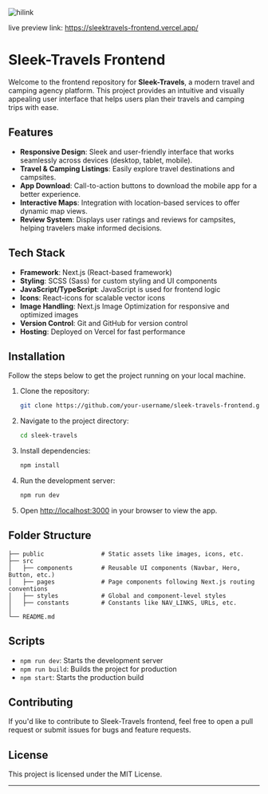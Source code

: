 ![hilink](https://github.com/user-attachments/assets/d59e8b0f-db7d-4e5e-b5a5-b44088dbafbf)


live preview link: https://sleektravels-frontend.vercel.app/

# Sleek-Travels Frontend

Welcome to the frontend repository for **Sleek-Travels**, a modern travel and camping agency platform. This project provides an intuitive and visually appealing user interface that helps users plan their travels and camping trips with ease.

## Features

- **Responsive Design**: Sleek and user-friendly interface that works seamlessly across devices (desktop, tablet, mobile).
- **Travel & Camping Listings**: Easily explore travel destinations and campsites.
- **App Download**: Call-to-action buttons to download the mobile app for a better experience.
- **Interactive Maps**: Integration with location-based services to offer dynamic map views.
- **Review System**: Displays user ratings and reviews for campsites, helping travelers make informed decisions.

## Tech Stack

- **Framework**: Next.js (React-based framework)
- **Styling**: SCSS (Sass) for custom styling and UI components
- **JavaScript/TypeScript**: JavaScript is used for frontend logic
- **Icons**: React-icons for scalable vector icons
- **Image Handling**: Next.js Image Optimization for responsive and optimized images
- **Version Control**: Git and GitHub for version control
- **Hosting**: Deployed on Vercel for fast performance

## Installation

Follow the steps below to get the project running on your local machine.

1. Clone the repository:
   ```bash
   git clone https://github.com/your-username/sleek-travels-frontend.git
   ```

2. Navigate to the project directory:
   ```bash
   cd sleek-travels
   ```

3. Install dependencies:
   ```bash
   npm install
   ```

4. Run the development server:
   ```bash
   npm run dev
   ```

5. Open [http://localhost:3000](http://localhost:3000) in your browser to view the app.

## Folder Structure

```
├── public                # Static assets like images, icons, etc.
├── src
│   ├── components        # Reusable UI components (Navbar, Hero, Button, etc.)
│   ├── pages             # Page components following Next.js routing conventions
│   ├── styles            # Global and component-level styles
│   ├── constants         # Constants like NAV_LINKS, URLs, etc.
│   
└── README.md
```

## Scripts

- `npm run dev`: Starts the development server
- `npm run build`: Builds the project for production
- `npm start`: Starts the production build

## Contributing

If you'd like to contribute to Sleek-Travels frontend, feel free to open a pull request or submit issues for bugs and feature requests.

## License

This project is licensed under the MIT License.

---

